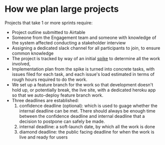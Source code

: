 # How we plan large projects

Projects that take 1 or more sprints require:

- Project outline submitted to Airtable
- Someone from the Engagement team and someone with knowledge of the system affected conducting a stakeholder interview
- Assigning a dedicated slack channel for all participants to join, to ensure common knowledge
- The project is tracked by way of an initial [spike](https://en.wikipedia.org/wiki/Spike_(software_development)) to determine all the work involved,
- Implementation plan from the spike is turned into concrete tasks, with issues filed for each task, and each issue's load estimated in terms of rough hours required to do the work.
- We set up a feature branch for the work so that development doesn't hold up, or potentially break, the live site, with a dedicated heroku app so that we auto-deploy feature branch work.
- Three deadlines are established:
  1. confidence deadline (optional): which is used to guage whether the internal deadline can be met. There should always be enough time between the confidence deadline and internal deadline that a decision to postpone can safely be made.
  1. internal deadline: a soft-launch date, by which all the work is done
  1. diamond deadline: the public facing deadline for when the work is live and ready for users
